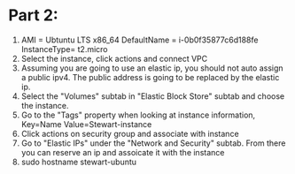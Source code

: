 # Part 2:
1. AMI = Ubtuntu LTS x86_64
DefaultName = i-0b0f35877c6d188fe
InstanceType= t2.micro
2. Select the instance, click actions  and connect VPC
3. Assuming you are going to use an elastic ip, you should not auto assign a public ipv4. The public address is going to be replaced by the elastic ip.
4. Select the "Volumes" subtab in "Elastic Block Store" subtab and choose the instance.
5. Go to the "Tags" property when looking at instance information, Key=Name
Value=Stewart-instance
6. Click actions on security group and associate with instance
7. Go to "Elastic IPs" under the "Network and Security" subtab. From there you can reserve an ip and assoicate it with the instance
9. sudo hostname stewart-ubuntu
